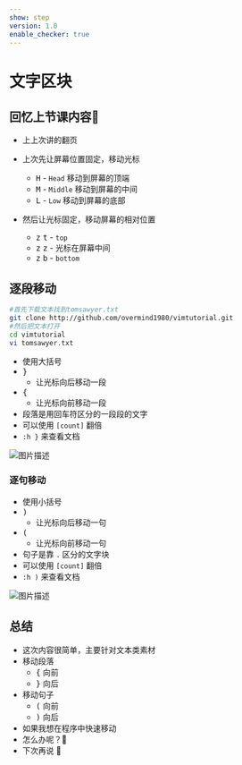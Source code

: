 ```yaml
---
show: step
version: 1.0
enable_checker: true
---
```


# 文字区块

## 回忆上节课内容🤔

- 上上次讲的翻页
- 上次先让屏幕位置固定，移动光标
  - <kbd>H</kbd> - `Head` 移动到屏幕的顶端
  - <kbd>M</kbd> - `Middle` 移动到屏幕的中间
  - <kbd>L</kbd> - `Low` 移动到屏幕的底部

- 然后让光标固定，移动屏幕的相对位置
  - <kbd>z</kbd> <kbd>t</kbd> - `top` 
  - <kbd>z</kbd> <kbd>z</kbd> - 光标在屏幕中间
  - <kbd>z</kbd> <kbd>b</kbd> - `bottom`    

## 逐段移动

```bash
#首先下载文本找到tomsawyer.txt
git clone http://github.com/overmind1980/vimtutorial.git
#然后把文本打开
cd vimtutorial
vi tomsawyer.txt
```
- 使用大括号
-  <kbd>}</kbd>
	-  让光标向后移动一段
- <kbd>{</kbd>
	- 让光标向前移动一段
- 段落是用回车符区分的一段段的文字
- 可以使用 `[count]` 翻倍
- `:h }` 来查看文档

![图片描述](https://doc.shiyanlou.com/courses/uid1190679-20210829-1630198312148)

### 逐句移动
- 使用小括号
- <kbd>)</kbd>
	- 让光标向后移动一句
- <kbd>(</kbd>
	- 让光标向前移动一句
- 句子是靠 `.` 区分的文字块
- 可以使用 `[count]` 翻倍
- `:h )` 来查看文档

![图片描述](https://doc.shiyanlou.com/courses/uid1190679-20210829-1630198325577)

## 总结
- 这次内容很简单，主要针对文本类素材
- 移动段落
	- <kbd>{</kbd> 向前
	- <kbd>}</kbd> 向后
- 移动句子
	- <kbd>(</kbd> 向前
	- <kbd>)</kbd> 向后
- 如果我想在程序中快速移动
- 怎么办呢？🤔
- 下次再说 👋
